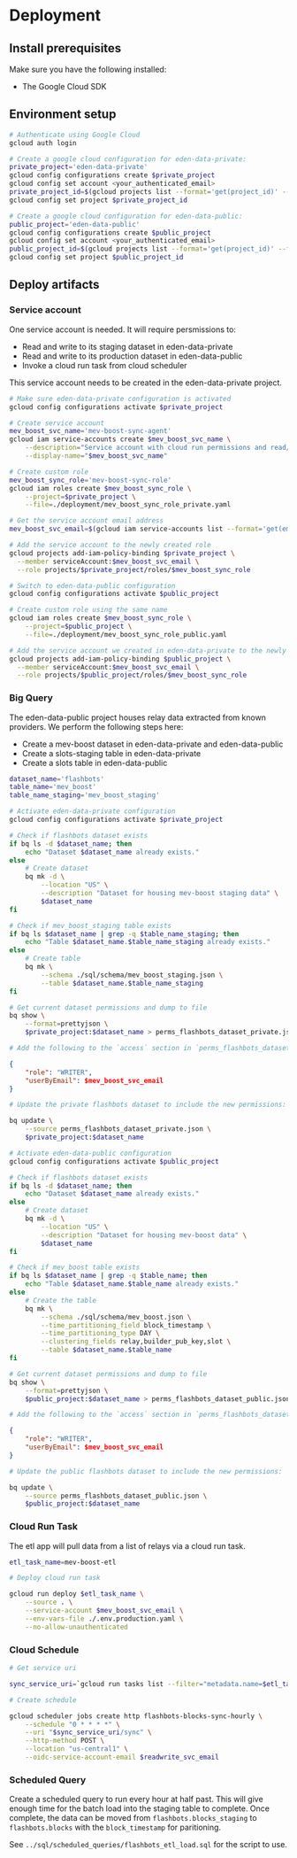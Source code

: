 # Deployment

## Install prerequisites

Make sure you have the following installed:

- The Google Cloud SDK

## Environment setup

```bash
# Authenticate using Google Cloud
gcloud auth login

# Create a google cloud configuration for eden-data-private:
private_project='eden-data-private'
gcloud config configurations create $private_project
gcloud config set account <your_authenticated_email>
private_project_id=$(gcloud projects list --format='get(project_id)' --filter="name='$private_project'")
gcloud config set project $private_project_id

# Create a google cloud configuration for eden-data-public:
public_project='eden-data-public'
gcloud config configurations create $public_project
gcloud config set account <your_authenticated_email>
public_project_id=$(gcloud projects list --format='get(project_id)' --filter="name='$public_project'")
gcloud config set project $public_project_id
```

## Deploy artifacts

### Service account

One service account is needed. It will require persmissions to:

- Read and write to its staging dataset in eden-data-private
- Read and write to its production dataset in eden-data-public
- Invoke a cloud run task from cloud scheduler

This service account needs to be created in the eden-data-private project.

```bash
# Make sure eden-data-private configuration is activated
gcloud config configurations activate $private_project

# Create service account
mev_boost_svc_name='mev-boost-sync-agent'
gcloud iam service-accounts create $mev_boost_svc_name \
    --description="Service account with cloud run permissions and read/write access to mev_boost dataset in eden-data-private, read/write access to mev_boost dataset in eden-data-public" \
    --display-name="$mev_boost_svc_name"

# Create custom role
mev_boost_sync_role='mev-boost-sync-role'
gcloud iam roles create $mev_boost_sync_role \
    --project=$private_project \
    --file=./deployment/mev_boost_sync_role_private.yaml

# Get the service account email address
mev_boost_svc_email=$(gcloud iam service-accounts list --format='get(email)' --filter="displayName=$mev_boost_svc_name")

# Add the service account to the newly created role
gcloud projects add-iam-policy-binding $private_project \
  --member serviceAccount:$mev_boost_svc_email \
  --role projects/$private_project/roles/$mev_boost_sync_role

# Switch to eden-data-public configuration
gcloud config configurations activate $public_project

# Create custom role using the same name
gcloud iam roles create $mev_boost_sync_role \
    --project=$public_project \
    --file=./deployment/mev_boost_sync_role_public.yaml

# Add the service account we created in eden-data-private to the newly created role in eden-data-public. It's fine to re-use the same service account across projects.
gcloud projects add-iam-policy-binding $public_project \
  --member serviceAccount:$mev_boost_svc_email \
  --role projects/$public_project/roles/$mev_boost_sync_role
```

### Big Query

The eden-data-public project houses relay data extracted from known providers. We perform the following steps here:

- Create a mev-boost dataset in eden-data-private and eden-data-public
- Create a slots-staging table in eden-data-private
- Create a slots table in eden-data-public

```bash
dataset_name='flashbots'
table_name='mev_boost'
table_name_staging='mev_boost_staging'

# Activate eden-data-private configuration
gcloud config configurations activate $private_project

# Check if flashbots dataset exists
if bq ls -d $dataset_name; then
    echo "Dataset $dataset_name already exists."
else
    # Create dataset
    bq mk -d \
        --location "US" \
        --description "Dataset for housing mev-boost staging data" \
        $dataset_name
fi

# Check if mev_boost_staging table exists
if bq ls $dataset_name | grep -q $table_name_staging; then
    echo "Table $dataset_name.$table_name_staging already exists."
else
    # Create table
    bq mk \
        --schema ./sql/schema/mev_boost_staging.json \
        --table $dataset_name.$table_name_staging
fi

# Get current dataset permissions and dump to file
bq show \
    --format=prettyjson \
    $private_project:$dataset_name > perms_flashbots_dataset_private.json

# Add the following to the `access` section in `perms_flashbots_dataset_private.json` NOTE (make sure you change $mev_boost_svc_email variable with the actual value before pasting):
```

```json
{
    "role": "WRITER",
    "userByEmail": $mev_boost_svc_email
}
```

```bash
# Update the private flashbots dataset to include the new permissions:

bq update \
    --source perms_flashbots_dataset_private.json \
    $private_project:$dataset_name

# Activate eden-data-public configuration
gcloud config configurations activate $public_project

# Check if flashbots dataset exists
if bq ls -d $dataset_name; then
    echo "Dataset $dataset_name already exists."
else
    # Create dataset
    bq mk -d \
        --location "US" \
        --description "Dataset for housing mev-boost data" \
        $dataset_name
fi

# Check if mev_boost table exists
if bq ls $dataset_name | grep -q $table_name; then
    echo "Table $dataset_name.$table_name already exists."
else
    # Create the table
    bq mk \
        --schema ./sql/schema/mev_boost.json \
        --time_partitioning_field block_timestamp \
        --time_partitioning_type DAY \
        --clustering_fields relay,builder_pub_key,slot \
        --table $dataset_name.$table_name
fi

# Get current dataset permissions and dump to file
bq show \
    --format=prettyjson \
    $public_project:$dataset_name > perms_flashbots_dataset_public.json

# Add the following to the `access` section in `perms_flashbots_dataset_public.json` NOTE (make sure you change $mev_boost_svc_email variable with the actual value before pasting):
```

```json
{
    "role": "WRITER",
    "userByEmail": $mev_boost_svc_email
}
```

```bash
# Update the public flashbots dataset to include the new permissions:

bq update \
    --source perms_flashbots_dataset_public.json \
    $public_project:$dataset_name
```

### Cloud Run Task

The etl app will pull data from a list of relays via a cloud run task.

```bash
etl_task_name=mev-boost-etl

# Deploy cloud run task

gcloud run deploy $etl_task_name \
    --source . \
    --service-account $mev_boost_svc_email \
    --env-vars-file ./.env.production.yaml \
    --no-allow-unauthenticated
```

### Cloud Schedule

```bash
# Get service uri

sync_service_uri=`gcloud run tasks list --filter="metadata.name=$etl_task_name" --format="value(status.address.url)"`

# Create schedule

gcloud scheduler jobs create http flashbots-blocks-sync-hourly \
    --schedule "0 * * * *" \
    --uri "$sync_service_uri/sync" \
    --http-method POST \
    --location "us-central1" \
    --oidc-service-account-email $readwrite_svc_email
```

### Scheduled Query

Create a scheduled query to run every hour at half past. This will give enough time for the batch load into the staging table to complete. Once complete, the data can be moved from `flashbots.blocks_staging` to `flashbots.blocks` with the `block_timestamp` for paritioning.

See `../sql/scheduled_queries/flashbots_etl_load.sql` for the script to use.

